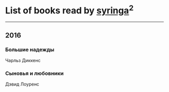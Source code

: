 # List of books read by [syringa](http://vk.com/id57062183)<sup>2</sup>
---

## 2016

### Большие надежды
Чарльз Диккенс


### Сыновья и любовники
Дэвид Лоуренс



